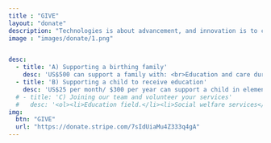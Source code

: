```yaml
---
title : "GIVE"
layout: "donate"
description: "Technologies is about advancement, and innovation is to come out with something original and unique, and MHR is combining this tow terms together, to make high quality and affordable helmet for all motorcycle riders."
image : "images/donate/1.png"


desc:
  - title: 'A) Supporting a birthing family'
    desc: 'US$500 can support a family with: <br>Education and care during pregnancy, Labour support, Transportation to hospital, Partial subsidy of hospital costs, A baby pack containing baby care items and Postnatal support '
  - title: 'B) Supporting a child to receive education'
    desc: 'US$25 per month/ $300 per year can support a child in elementary education'
  # - title: 'C) Joining our team and volunteer your services'
  #   desc: '<ol><li>Education field.</li><li>Social welfare services</li><li>Midwifery/doula skills (or the willingness to be trained in these skills) </li><ol>'
img:
  btn: "GIVE"
  url: "https://donate.stripe.com/7sIdUiaMu4Z333q4gA"
---
```

